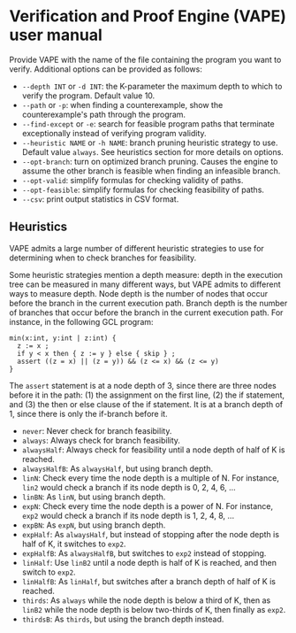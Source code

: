 # Verification and Proof Engine (VAPE) user manual

Provide VAPE with the name of the file containing the program you want to verify. Additional options can be provided as follows:

- `--depth INT` or `-d INT`: the K-parameter the maximum depth to which to verify the program. Default value 10.
- `--path` or `-p`: when finding a counterexample, show the counterexample's path through the program.
- `--find-except` or `-e`: search for feasible program paths that terminate exceptionally instead of verifying program validity.
- `--heuristic NAME` or `-h NAME`: branch pruning heuristic strategy to use. Default value `always`. See heuristics section for more details on options.
- `--opt-branch`: turn on optimized branch pruning. Causes the engine to assume the other branch is feasible when finding an infeasible branch.
- `--opt-valid`: simplify formulas for checking validity of paths.
- `--opt-feasible`: simplify formulas for checking feasibility of paths.
- `--csv`: print output statistics in CSV format.

## Heuristics
VAPE admits a large number of different heuristic strategies to use for determining when to check branches for feasibility.

Some heuristic strategies mention a depth measure: depth in the execution tree can be measured in many different ways, but VAPE admits to different ways to measure depth. Node depth is the number of nodes that occur before the branch in the current execution path. Branch depth is the number of branches that occur before the branch in the current execution path. For instance, in the following GCL program:
```
min(x:int, y:int | z:int) {
  z := x ;
  if y < x then { z := y } else { skip } ;
  assert ((z = x) || (z = y)) && (z <= x) && (z <= y)
}
```
The `assert` statement is at a node depth of 3, since there are three nodes before it in the path: (1) the assignment on the first line, (2) the if statement, and (3) the then or else clause of the if statement. It is at a branch depth of 1, since there is only the if-branch before it.


- `never`: Never check for branch feasibility.
- `always`: Always check for branch feasibility.
- `alwaysHalf`: Always check for feasibility until a node depth of half of K is reached.
- `alwaysHalfB`: As `alwaysHalf`, but using branch depth.
- `linN`: Check every time the node depth is a multiple of N. For instance, `lin2` would check a branch if its node depth is 0, 2, 4, 6, ...
- `linBN`: As `linN`, but using branch depth.
- `expN`: Check every time the node depth is a power of N. For instance, `exp2` would check a branch if its node depth is 1, 2, 4, 8, ...
- `expBN`: As `expN`, but using branch depth.
- `expHalf`: As `alwaysHalf`, but instead of stopping after the node depth is half of K, it switches to `exp2`.
- `expHalfB`: As `alwaysHalfB`, but switches to `exp2` instead of stopping.
- `linHalf`: Use `linB2` until a node depth is half of K is reached, and then switch to `exp2`.
- `linHalfB`: As `linHalf`, but switches after a branch depth of half of K is reached.
- `thirds`: As `always` while the node depth is below a third of K, then as `linB2` while the node depth is below two-thirds of K, then finally as `exp2`.
- `thirdsB`: As `thirds`, but using the branch depth instead.
